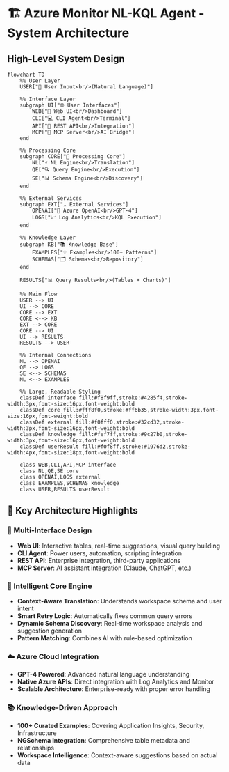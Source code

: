 # 🏗️ Azure Monitor NL-KQL Agent - System Architecture

## High-Level System Design

```mermaid
flowchart TD
    %% User Layer
    USER["👤 User Input<br/>(Natural Language)"]
    
    %% Interface Layer
    subgraph UI["🌐 User Interfaces"]
        WEB["📱 Web UI<br/>Dashboard"]
        CLI["💻 CLI Agent<br/>Terminal"]
        API["🔌 REST API<br/>Integration"]
        MCP["🤖 MCP Server<br/>AI Bridge"]
    end
    
    %% Processing Core
    subgraph CORE["🧠 Processing Core"]
        NL["⚡ NL Engine<br/>Translation"]
        QE["🔍 Query Engine<br/>Execution"]
        SE["📊 Schema Engine<br/>Discovery"]
    end
    
    %% External Services
    subgraph EXT["☁️ External Services"]
        OPENAI["🤖 Azure OpenAI<br/>GPT-4"]
        LOGS["📈 Log Analytics<br/>KQL Execution"]
    end
    
    %% Knowledge Layer
    subgraph KB["📚 Knowledge Base"]
        EXAMPLES["💡 Examples<br/>100+ Patterns"]
        SCHEMAS["🗂️ Schemas<br/>Repository"]
    end
    
    RESULTS["📊 Query Results<br/>(Tables + Charts)"]

    %% Main Flow
    USER --> UI
    UI --> CORE
    CORE --> EXT
    CORE <--> KB
    EXT --> CORE
    CORE --> UI
    UI --> RESULTS
    RESULTS --> USER

    %% Internal Connections
    NL --> OPENAI
    QE --> LOGS
    SE <--> SCHEMAS
    NL <--> EXAMPLES

    %% Large, Readable Styling
    classDef interface fill:#f8f9ff,stroke:#4285f4,stroke-width:3px,font-size:16px,font-weight:bold
    classDef core fill:#fff8f0,stroke:#ff6b35,stroke-width:3px,font-size:16px,font-weight:bold
    classDef external fill:#f0fff0,stroke:#32cd32,stroke-width:3px,font-size:16px,font-weight:bold
    classDef knowledge fill:#fef7ff,stroke:#9c27b0,stroke-width:3px,font-size:16px,font-weight:bold
    classDef userResult fill:#f0f8ff,stroke:#1976d2,stroke-width:4px,font-size:18px,font-weight:bold

    class WEB,CLI,API,MCP interface
    class NL,QE,SE core
    class OPENAI,LOGS external
    class EXAMPLES,SCHEMAS knowledge
    class USER,RESULTS userResult
```

## 🎯 Key Architecture Highlights

### **🚀 Multi-Interface Design**
- **Web UI**: Interactive tables, real-time suggestions, visual query building
- **CLI Agent**: Power users, automation, scripting integration
- **REST API**: Enterprise integration, third-party applications
- **MCP Server**: AI assistant integration (Claude, ChatGPT, etc.)

### **🧠 Intelligent Core Engine**
- **Context-Aware Translation**: Understands workspace schema and user intent
- **Smart Retry Logic**: Automatically fixes common query errors
- **Dynamic Schema Discovery**: Real-time workspace analysis and suggestion generation
- **Pattern Matching**: Combines AI with rule-based optimization

### **☁️ Azure Cloud Integration**
- **GPT-4 Powered**: Advanced natural language understanding
- **Native Azure APIs**: Direct integration with Log Analytics and Monitor
- **Scalable Architecture**: Enterprise-ready with proper error handling

### **📚 Knowledge-Driven Approach**
- **100+ Curated Examples**: Covering Application Insights, Security, Infrastructure
- **NGSchema Integration**: Comprehensive table metadata and relationships
- **Workspace Intelligence**: Context-aware suggestions based on actual data
